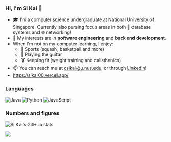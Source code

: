 ### Hi, I'm Si Kai 👋

- 🎓 I'm a computer science undergraduate at National University of Singapore. Currently also pursing focus areas in both 📀 database systems and 🌐  networking!
- 🤩 My interests are in **software engineering** and **back end development**. 
- When I'm not on my computer learning, I enjoy: 
  - 🏸 Sports (squash, basketball and more)
  - 🎸 Playing the guitar
  - 🏋️ Keeping fit (weight training and calisthenics)
- 📫 You can reach me at csikai@u.nus.edu, or through [LinkedIn](https://www.linkedin.com/in/si-kai-chang-211924218/)!
- https://sikai00.vercel.app/

### Languages
![Java](https://img.shields.io/badge/java-%23ED8B00.svg?style=for-the-badge&logo=java&logoColor=white)
![Python](https://img.shields.io/badge/python-3670A0?style=for-the-badge&logo=python&logoColor=ffdd54)
![JavaScript](https://img.shields.io/badge/javascript-%23323330.svg?style=for-the-badge&logo=javascript&logoColor=%23F7DF1E)

### Numbers and figures
![Si Kai's GitHub stats](https://github-readme-stats.vercel.app/api?username=sikai00&count_private=true&hide=stars)

![](https://komarev.com/ghpvc/?username=sikai00)
